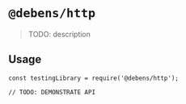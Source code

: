 # `@debens/http`

> TODO: description

## Usage

```
const testingLibrary = require('@debens/http');

// TODO: DEMONSTRATE API
```
